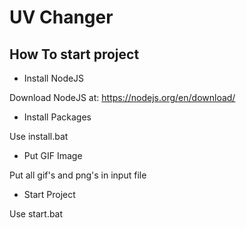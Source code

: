 # UV Changer

## How To start project

- Install NodeJS

Download NodeJS at: https://nodejs.org/en/download/

- Install Packages

Use install.bat

- Put GIF Image

Put all gif's and png's in input file

- Start Project

Use start.bat


